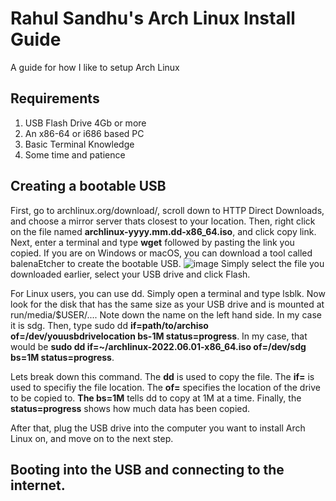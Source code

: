 # Rahul Sandhu's Arch Linux Install Guide
A guide for how I like to setup Arch Linux
## Requirements
1) USB Flash Drive 4Gb or more
2) An x86-64 or i686 based PC
3) Basic Terminal Knowledge
4) Some time and patience
## Creating a bootable USB
First, go to archlinux.org/download/, scroll down to HTTP Direct Downloads, and choose a mirror server thats closest to your location. Then, right click on the file named **archlinux-yyyy.mm.dd-x86_64.iso**, and click copy link. Next, enter a terminal and type **wget** followed by pasting the link you copied. If you are on Windows or macOS, you can download a tool called balenaEtcher to create the bootable USB.
![image](https://user-images.githubusercontent.com/90906486/172376617-0f20356d-def8-4b05-91e2-3099596e3b7e.png)
Simply select the file you downloaded earlier, select your USB drive and click Flash.

For Linux users, you can use dd. Simply open a terminal and type lsblk. Now look for the disk that has the same size as your USB drive and is mounted at run/media/$USER/.... Note down the name on the left hand side. In my case it is sdg. Then, type sudo dd **if=path/to/archiso of=/dev/youusbdrivelocation bs-1M status=progress**. In my case, that would be **sudo dd if=~/archlinux-2022.06.01-x86_64.iso of=/dev/sdg bs=1M status=progress**.

Lets break down this command. The **dd** is used to copy the file. The **if=** is used to specifiy the file location. The **of=** specifies the location of the drive to be copied to. **The bs=1M** tells dd to copy at 1M at a time. Finally, the **status=progress** shows how much data has been copied.

After that, plug the USB drive into the computer you want to install Arch Linux on, and move on to the next step.
## Booting into the USB and connecting to the internet.
